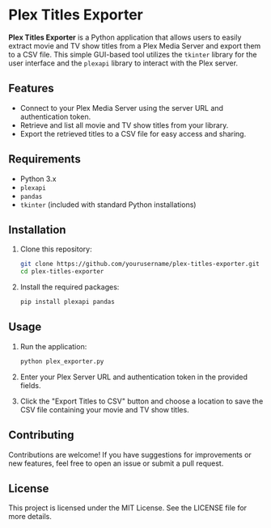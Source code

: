 # Plex Titles Exporter

**Plex Titles Exporter** is a Python application that allows users to easily extract movie and TV show titles from a Plex Media Server and export them to a CSV file. This simple GUI-based tool utilizes the `tkinter` library for the user interface and the `plexapi` library to interact with the Plex server.

## Features

- Connect to your Plex Media Server using the server URL and authentication token.
- Retrieve and list all movie and TV show titles from your library.
- Export the retrieved titles to a CSV file for easy access and sharing.

## Requirements

- Python 3.x
- `plexapi`
- `pandas`
- `tkinter` (included with standard Python installations)

## Installation

1. Clone this repository:
   ```bash
   git clone https://github.com/yourusername/plex-titles-exporter.git
   cd plex-titles-exporter
   ```

2. Install the required packages:
   ```bash
   pip install plexapi pandas
   ```

## Usage

1. Run the application:
   ```bash
   python plex_exporter.py
   ```

2. Enter your Plex Server URL and authentication token in the provided fields.

3. Click the "Export Titles to CSV" button and choose a location to save the CSV file containing your movie and TV show titles.

## Contributing

Contributions are welcome! If you have suggestions for improvements or new features, feel free to open an issue or submit a pull request.

## License

This project is licensed under the MIT License. See the LICENSE file for more details.
